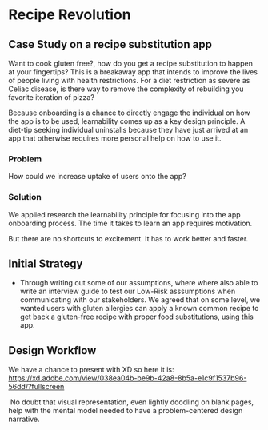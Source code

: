 # Recipe Revolution
## Case Study on a recipe substitution app
Want to cook gluten free?, how do you get a recipe substitution to happen at your fingertips? This is a breakaway app that intends to improve the lives of people living with health restrictions. For a diet restriction as severe as Celiac disease, is there way to remove the complexity of rebuilding you favorite iteration of pizza?

Because onboarding is a chance to directly engage the individual on how the app is to be used, learnability comes up as a key design principle. A diet-tip seeking individual uninstalls because they have just arrived at an app that otherwise requires more personal help on how to use it. 

### Problem
How could we increase uptake of users onto the app?

### Solution
We applied research the learnability principle for focusing into the app onboarding process. The time it takes to learn an app requires motivation.

But there are no shortcuts to excitement. It has to work better and faster.

## ‍Initial Strategy
- Through writing out some of our assumptions, where where also able to write an interview guide to test our Low-Risk asssumptions when communicating with our stakeholders.  We agreed that on some level, we wanted users with gluten allergies can apply a known common recipe to get back a gluten-free recipe with proper food substitutions, using this app.

## Design Workflow

We have a chance to present with XD so here it is: https://xd.adobe.com/view/038ea04b-be9b-42a8-8b5a-e1c9f1537b96-56dd/?fullscreen

‍
No doubt that visual representation, even lightly doodling on blank pages, help with the mental model needed to have a problem-centered design narrative.
‍

